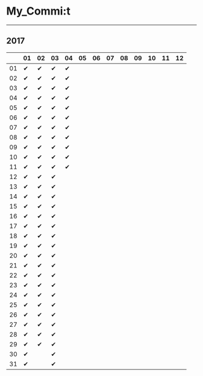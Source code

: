 # My_Commi:t

---

## 2017

|  |01|02|03|04|05|06|07|08|09|10|11|12|
|----|----|----|----|----|----|----|----|----|----|----|----|----|
|01|✔ |✔ |✔ |✔ |  |  |  |  |  |  |  |  |
|02|✔ |✔ |✔ |✔ |  |  |  |  |  |  |  |  |
|03|✔ |✔ |✔ |✔ |  |  |  |  |  |  |  |  |
|04|✔ |✔ |✔ |✔ |  |  |  |  |  |  |  |  |
|05|✔ |✔ |✔ |✔ |  |  |  |  |  |  |  |  |
|06|✔ |✔ |✔ |✔ |  |  |  |  |  |  |  |  |
|07|✔ |✔ |✔ |✔ |  |  |  |  |  |  |  |  |
|08|✔ |✔ |✔ |✔ |  |  |  |  |  |  |  |  |
|09|✔ |✔ |✔ |✔ |  |  |  |  |  |  |  |  |
|10|✔ |✔ |✔ |✔ |  |  |  |  |  |  |  |  |
|11|✔ |✔ |✔ |✔ |  |  |  |  |  |  |  |  |
|12|✔ |✔ |✔ |  |  |  |  |  |  |  |  |  |
|13|✔ |✔ |✔ |  |  |  |  |  |  |  |  |  |
|14|✔ |✔ |✔ |  |  |  |  |  |  |  |  |  |
|15|✔ |✔ |✔ |  |  |  |  |  |  |  |  |  |
|16|✔ |✔ |✔ |  |  |  |  |  |  |  |  |  |
|17|✔ |✔ |✔ |  |  |  |  |  |  |  |  |  |
|18|✔ |✔ |✔ |  |  |  |  |  |  |  |  |  |
|19|✔ |✔ |✔ |  |  |  |  |  |  |  |  |  |
|20|✔ |✔ |✔ |  |  |  |  |  |  |  |  |  |
|21|✔ |✔ |✔ |  |  |  |  |  |  |  |  |  |
|22|✔ |✔ |✔ |  |  |  |  |  |  |  |  |  |
|23|✔ |✔ |✔ |  |  |  |  |  |  |  |  |  |
|24|✔ |✔ |✔ |  |  |  |  |  |  |  |  |  |
|25|✔ |✔ |✔ |  |  |  |  |  |  |  |  |  |
|26|✔ |✔ |✔ |  |  |  |  |  |  |  |  |  |
|27|✔ |✔ |✔ |  |  |  |  |  |  |  |  |  |
|28|✔ |✔ |✔ |  |  |  |  |  |  |  |  |  |
|29|✔ |✔ |✔ |  |  |  |  |  |  |  |  |  |
|30|✔ |  |✔ |  |  |  |  |  |  |  |  |  |
|31|✔ |  |✔ |  |  |  |  |  |  |  |  |  |
